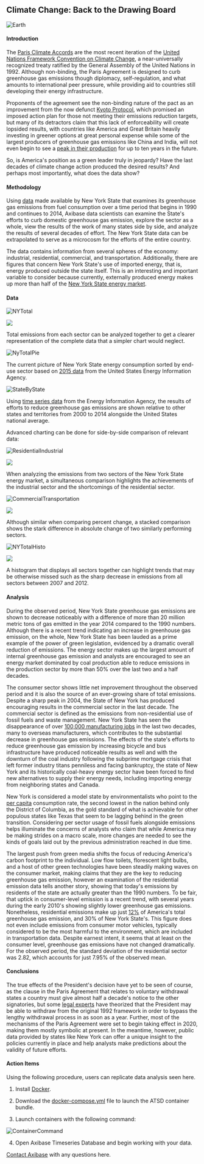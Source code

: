 ## Climate Change: Back to the Drawing Board <br>

![Earth](Images/Earth.jpg)

#### Introduction <br>

The [Paris Climate Accords](http://unfccc.int/files/essential_background/convention/application/pdf/english_paris_agreement.pdf) are the most recent iteration of the [United Nations Framework 
Convention on Climate Change](https://unfccc.int/resource/docs/convkp/conveng.pdf), 
a near-universally recognized treaty ratified by the General Assembly of the United Nations in 1992. 
Although non-binding, the Paris Agreement is designed to curb greenhouse gas emissions though diplomacy, 
self-regulation, and what amounts to international peer pressure, while providing aid to
countries still developing their energy infrastructure. <br>

Proponents of the agreement see the non-binding nature of the pact 
as an improvement from the now defunct [Kyoto Protocol](http://unfccc.int/resource/docs/convkp/kpeng.pdf), 
which promised an imposed action plan for those not meeting their emissions reduction targets, 
but many of its detractors claim that this lack of enforceability 
will create lopsided results, with countries like America and Great Britain 
heavily investing in greener options at great personal expense while some of the largest 
producers of greenhouse gas emissions like China and India, will not even begin to see a [peak 
in their production](http://climateactiontracker.org/countries/china.html) 
for up to ten years in the future. <br> 

So, is America's position as a green leader truly in jeopardy?
Have the last decades of climate change action produced the desired results?
And perhaps most importantly, what does the data show?

#### Methodology <br>

Using [data](https://catalog.data.gov/dataset/greenhouse-gas-emissions-from-fuel-combustion-million-metric-tons-beginning-1990)
 made available by New York State that examines its greenhouse gas emissions from 
fuel consumption over a time period that begins in 1990 and continues to 2014, 
Axibase data scientists can examine the State's efforts to curb domestic greenhouse gas emission, 
explore the sector as a whole, view the results of the work of many states side by side, 
and analyze the results of several decades of effort. The New York State data can be extrapolated 
to serve as a microcosm for the efforts of the entire country.<br>

The data contains information from several spheres of the economy: industrial, residential, 
commercial, and transportation. Additionally, there are figures that concern New York State's use of 
imported energy, that is, energy produced outside the state itself. This is an interesting and
important variable to consider because currently, externally produced energy makes up more than
half of the [New York State energy market](https://www.eia.gov/state/analysis.php?sid=NY). <br>

#### Data <br>

![NYTotal](Images/NYTotal.png) <br>

[![](Images/button.png)](https://apps.axibase.com/chartlab/14f22d6e/8/)
<br>

Total emissions from each sector can be analyzed together to get a clearer 
representation of the complete data that a simpler chart would neglect.<br>

![NyTotalPie](Images/NYPie2.png) <br>

The current picture of New York State energy consumption sorted by end-use sector based on
[2015 data](https://www.eia.gov/state/?sid=NY#tabs-1) from the United States Energy 
Information Agency.
<br>

![StateByState](Images/FinalBarState.png) <br>

Using [time series data](https://www.eia.gov/environment/emissions/state/analysis/pdf/table1.pdf) 
from the Energy Information Agency, the results of efforts to reduce greenhouse gas emissions
are shown relative to other states and territories from 2000 to 2014 alongside the 
United States national average. <br>

Advanced charting can be done for side-by-side comparison of relevant data: <br>

![ResidentialIndustrial](Images/ResidentialIndustrial.png)

[![](Images/button.png)](https://apps.axibase.com/chartlab/14f22d6e/4/)
<br>

When analyzing the emissions from two sectors of the New York State energy market,
a simultaneous comparison highlights the achievements of the industrial sector and the 
shortcomings of the residential sector. <br>

![CommercialTransportation](Images/CommercialTransportation.png)

[![](Images/button.png)](https://apps.axibase.com/chartlab/14f22d6e/7/)
<br>

Although similar when comparing percent change, a stacked comparison shows
the stark difference in absolute change of two similarly performing sectors. <br>

![NYTotalHisto](Images/NYTotalHisto.png) <br>

[![](Images/button.png)](https://apps.axibase.com/chartlab/14f22d6e/9/)
<br>

A histogram that displays all sectors together can highlight trends that may be otherwise
missed such as the sharp decrease in emissions from all sectors between 2007 and 2012. <br>

#### Analysis

During the observed period, New York State greenhouse gas emissions are shown to decrease noticeably
with a difference of more than 20 million metric tons of gas emitted in the year 2014
compared to the 1990 numbers. Although there is a recent trend indicating an increase in greenhouse gas emission, on the whole,
New York State has been lauded as a prime example of the power of green legislation, evidenced by a 
dramatic overall reduction of emissions. The energy sector makes up the largest amount of internal greenhouse gas emission and analysts
are encouraged to see an energy market dominated by coal production able to reduce
emissions in the production sector by more than 50% over the last two and a half decades. <br>

The consumer sector shows little net improvement throughout the observed period and
it is also the source of an ever-growing share of total emissions. Despite a sharp peak in 
2004, the State of New York has produced encouraging results in the 
commercial sector in the last decade. The commercial sector is defined as the emissions from
non-residential use of fossil fuels and waste management. New York State has seen the 
disappearance of over 
[100,000 manufacturing jobs](https://www.osc.state.ny.us/reports/economic/employment_trends_nys_2013.pdf) 
in the last two decades, many to overseas manufacturers, which contributes
to the substantial decrease in greenhouse gas emissions. The effects of the state's efforts to reduce greenhouse gas emission by increasing bicycle and
bus infrastructure have produced noticeable results as well and with the downturn of the coal industry following the subprime mortgage crisis 
that left former industry titans penniless and facing bankruptcy, the state of New York and 
its historically coal-heavy energy sector have been forced to find new alternatives 
to supply their energy needs, including importing energy from neighboring states and Canada.
<br>

New York is considered a model state by environmentalists who point to the 
[per capita](https://www.eia.gov/state/?sid=NY) consumption rate, 
the second lowest in the nation behind only the District of Columbia, 
as the gold standard of what is achievable for other populous states like
Texas that seem to be lagging behind in the green transition. Considering per sector usage of 
fossil fuels alongside emissions helps illuminate the concerns of analysts who claim 
that while America may be making strides on a macro scale, 
more changes are needed to see the kinds of goals laid 
out by the previous administration reached in due time. 
<br>

The largest push from green media shifts the focus of reducing America's carbon footprint 
to the individual. Low flow toilets, florescent light bulbs, and a host of
other green technologies have been steadily making waves on the consumer market, 
making claims that they are the key to reducing greenhouse gas emission, 
however an examination of the residential emission data tells another story, 
showing that today's emissions by residents of the state 
are actually greater than the 1990 numbers. 
To be fair, that uptick in consumer-level emission is a recent trend, 
with several years during the early 2010's showing slightly lower greenhouse gas emissions. 
Nonetheless, residential emissions make up just [12%](https://www.epa.gov/ghgemissions/sources-greenhouse-gas-emissions) 
of America's total greenhouse gas emission, and 30% of New York State's.
This figure does not even include emissions from consumer motor vehicles,
typically considered to be the most harmful to the environment, which are included in 
transportation data. Despite earnest intent, it seems that at least on the consumer level, 
greenhouse gas emissions have not changed dramatically. For the observed period, 
the standard deviation of the residential sector was 2.82, which accounts for just 7.95% of 
the observed mean. <br>

#### Conclusions <br> 

The true effects of the President's decision have yet to be seen of course,
as the clause in the Paris Agreement that relates to voluntary withdrawal states a country 
must give almost half a decade's notice to the other signatories, 
but some [legal experts](https://www.cfr.org/blog-post/vietnam-and-united-states-make-nice-now-disappointment-looms)
have theorized that the President may be able to withdraw from the original 1992 framework
in order to bypass the lengthy withdrawal process in as soon as a year. Further, most of the 
mechanisms of the Paris Agreement were set to begin taking effect in 2020, making them mostly
symbolic at present. In the meantime, however, 
public data provided by states like New York can offer a unique insight to the policies currently 
in place and help analysts make predictions about the validity of future efforts.
<br>

#### Action Items

Using the following procedure, users can replicate data analysis seen here.

1. Install [Docker](https://docs.docker.com/engine/installation/linux/ubuntu/).

2. Download the [docker-compose.yml](Resources/docker-compose.yml) file to launch the ATSD container bundle.

3. Launch containers with the following command: <br>

![ContainerCommand](Images/containercommand.png) <br>

4. Open Axibase Timeseries Database and begin working with your data.

[Contact Axibase](https://axibase.com/feedback/) with any questions here.